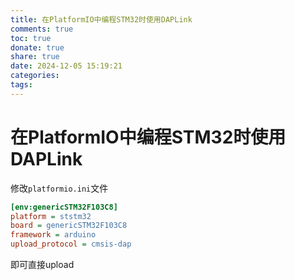 ```yaml
---
title: 在PlatformIO中编程STM32时使用DAPLink
comments: true
toc: true
donate: true
share: true
date: 2024-12-05 15:19:21
categories:
tags:
---
```


# 在PlatformIO中编程STM32时使用DAPLink

修改`platformio.ini`文件

```ini
[env:genericSTM32F103C8]
platform = ststm32
board = genericSTM32F103C8
framework = arduino
upload_protocol = cmsis-dap
```

即可直接upload